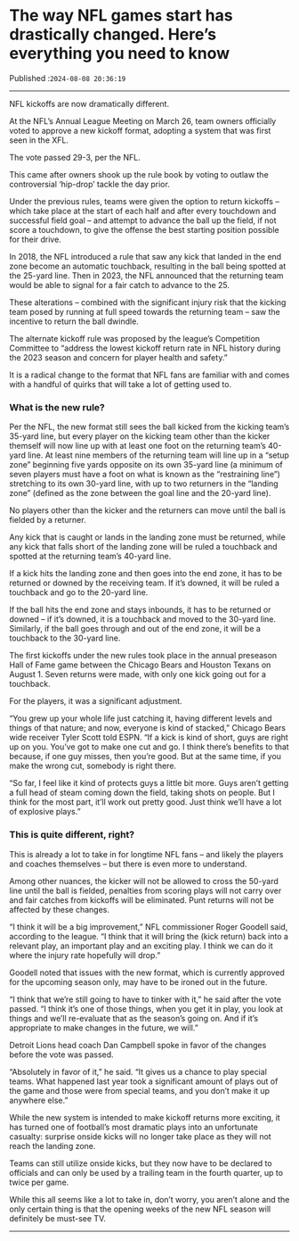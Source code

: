 # The way NFL games start has drastically changed. Here’s everything you need to know

Published :`2024-08-08 20:36:19`

---

NFL kickoffs are now dramatically different.

At the NFL’s Annual League Meeting on March 26, team owners officially voted to approve a new kickoff format, adopting a system that was first seen in the XFL.

The vote passed 29-3, per the NFL.

This came after owners shook up the rule book by voting to outlaw the controversial ‘hip-drop’ tackle the day prior.

Under the previous rules, teams were given the option to return kickoffs – which take place at the start of each half and after every touchdown and successful field goal – and attempt to advance the ball up the field, if not score a touchdown, to give the offense the best starting position possible for their drive.

In 2018, the NFL introduced a rule that saw any kick that landed in the end zone become an automatic touchback, resulting in the ball being spotted at the 25-yard line. Then in 2023, the NFL announced that the returning team would be able to signal for a fair catch to advance to the 25.

These alterations – combined with the significant injury risk that the kicking team posed by running at full speed towards the returning team – saw the incentive to return the ball dwindle.

The alternate kickoff rule was proposed by the league’s Competition Committee to “address the lowest kickoff return rate in NFL history during the 2023 season and concern for player health and safety.”

It is a radical change to the format that NFL fans are familiar with and comes with a handful of quirks that will take a lot of getting used to.

### What is the new rule?

Per the NFL, the new format still sees the ball kicked from the kicking team’s 35-yard line, but every player on the kicking team other than the kicker themself will now line up with at least one foot on the returning team’s 40-yard line. At least nine members of the returning team will line up in a “setup zone” beginning five yards opposite on its own 35-yard line (a minimum of seven players must have a foot on what is known as the “restraining line”) stretching to its own 30-yard line, with up to two returners in the “landing zone” (defined as the zone between the goal line and the 20-yard line).

No players other than the kicker and the returners can move until the ball is fielded by a returner.

Any kick that is caught or lands in the landing zone must be returned, while any kick that falls short of the landing zone will be ruled a touchback and spotted at the returning team’s 40-yard line.

If a kick hits the landing zone and then goes into the end zone, it has to be returned or downed by the receiving team. If it’s downed, it will be ruled a touchback and go to the 20-yard line.

If the ball hits the end zone and stays inbounds, it has to be returned or downed – if it’s downed, it is a touchback and moved to the 30-yard line. Similarly, if the ball goes through and out of the end zone, it will be a touchback to the 30-yard line.

The first kickoffs under the new rules took place in the annual preseason Hall of Fame game between the Chicago Bears and Houston Texans on August 1. Seven returns were made, with only one kick going out for a touchback.

For the players, it was a significant adjustment.

“You grew up your whole life just catching it, having different levels and things of that nature; and now, everyone is kind of stacked,” Chicago Bears wide receiver Tyler Scott told ESPN. “If a kick is kind of short, guys are right up on you. You’ve got to make one cut and go. I think there’s benefits to that because, if one guy misses, then you’re good. But at the same time, if you make the wrong cut, somebody is right there.

“So far, I feel like it kind of protects guys a little bit more. Guys aren’t getting a full head of steam coming down the field, taking shots on people. But I think for the most part, it’ll work out pretty good. Just think we’ll have a lot of explosive plays.”

### This is quite different, right?

This is already a lot to take in for longtime NFL fans – and likely the players and coaches themselves – but there is even more to understand.

Among other nuances, the kicker will not be allowed to cross the 50-yard line until the ball is fielded, penalties from scoring plays will not carry over and fair catches from kickoffs will be eliminated. Punt returns will not be affected by these changes.

“I think it will be a big improvement,” NFL commissioner Roger Goodell said, according to the league. “I think that it will bring the (kick return) back into a relevant play, an important play and an exciting play. I think we can do it where the injury rate hopefully will drop.”

Goodell noted that issues with the new format, which is currently approved for the upcoming season only, may have to be ironed out in the future.

“I think that we’re still going to have to tinker with it,” he said after the vote passed. “I think it’s one of those things, when you get it in play, you look at things and we’ll re-evaluate that as the season’s going on. And if it’s appropriate to make changes in the future, we will.”

Detroit Lions head coach Dan Campbell spoke in favor of the changes before the vote was passed.

“Absolutely in favor of it,” he said. “It gives us a chance to play special teams. What happened last year took a significant amount of plays out of the game and those were from special teams, and you don’t make it up anywhere else.”

While the new system is intended to make kickoff returns more exciting, it has turned one of football’s most dramatic plays into an unfortunate casualty: surprise onside kicks will no longer take place as they will not reach the landing zone.

Teams can still utilize onside kicks, but they now have to be declared to officials and can only be used by a trailing team in the fourth quarter, up to twice per game.

While this all seems like a lot to take in, don’t worry, you aren’t alone and the only certain thing is that the opening weeks of the new NFL season will definitely be must-see TV.

---

